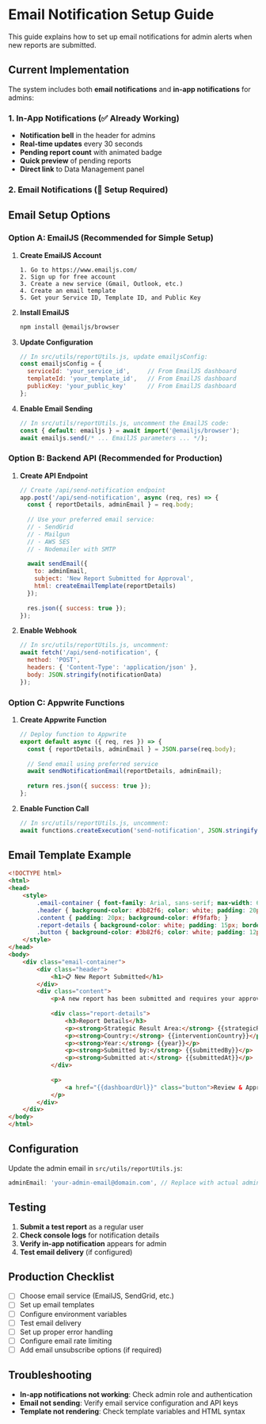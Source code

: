 # Email Notification Setup Guide

This guide explains how to set up email notifications for admin alerts when new reports are submitted.

## Current Implementation

The system includes both **email notifications** and **in-app notifications** for admins:

### 1. In-App Notifications (✅ Already Working)
- **Notification bell** in the header for admins
- **Real-time updates** every 30 seconds
- **Pending report count** with animated badge
- **Quick preview** of pending reports
- **Direct link** to Data Management panel

### 2. Email Notifications (📧 Setup Required)

## Email Setup Options

### Option A: EmailJS (Recommended for Simple Setup)

1. **Create EmailJS Account**
   ```
   1. Go to https://www.emailjs.com/
   2. Sign up for free account
   3. Create a new service (Gmail, Outlook, etc.)
   4. Create an email template
   5. Get your Service ID, Template ID, and Public Key
   ```

2. **Install EmailJS**
   ```bash
   npm install @emailjs/browser
   ```

3. **Update Configuration**
   ```javascript
   // In src/utils/reportUtils.js, update emailjsConfig:
   const emailjsConfig = {
     serviceId: 'your_service_id',     // From EmailJS dashboard
     templateId: 'your_template_id',   // From EmailJS dashboard  
     publicKey: 'your_public_key'      // From EmailJS dashboard
   };
   ```

4. **Enable Email Sending**
   ```javascript
   // In src/utils/reportUtils.js, uncomment the EmailJS code:
   const { default: emailjs } = await import('@emailjs/browser');
   await emailjs.send(/* ... EmailJS parameters ... */);
   ```

### Option B: Backend API (Recommended for Production)

1. **Create API Endpoint**
   ```javascript
   // Create /api/send-notification endpoint
   app.post('/api/send-notification', async (req, res) => {
     const { reportDetails, adminEmail } = req.body;
     
     // Use your preferred email service:
     // - SendGrid
     // - Mailgun  
     // - AWS SES
     // - Nodemailer with SMTP
     
     await sendEmail({
       to: adminEmail,
       subject: 'New Report Submitted for Approval',
       html: createEmailTemplate(reportDetails)
     });
     
     res.json({ success: true });
   });
   ```

2. **Enable Webhook**
   ```javascript
   // In src/utils/reportUtils.js, uncomment:
   await fetch('/api/send-notification', {
     method: 'POST',
     headers: { 'Content-Type': 'application/json' },
     body: JSON.stringify(notificationData)
   });
   ```

### Option C: Appwrite Functions

1. **Create Appwrite Function**
   ```javascript
   // Deploy function to Appwrite
   export default async ({ req, res }) => {
     const { reportDetails, adminEmail } = JSON.parse(req.body);
     
     // Send email using preferred service
     await sendNotificationEmail(reportDetails, adminEmail);
     
     return res.json({ success: true });
   };
   ```

2. **Enable Function Call**
   ```javascript
   // In src/utils/reportUtils.js, uncomment:
   await functions.createExecution('send-notification', JSON.stringify(notificationData));
   ```

## Email Template Example

```html
<!DOCTYPE html>
<html>
<head>
    <style>
        .email-container { font-family: Arial, sans-serif; max-width: 600px; margin: 0 auto; }
        .header { background-color: #3b82f6; color: white; padding: 20px; text-align: center; }
        .content { padding: 20px; background-color: #f9fafb; }
        .report-details { background-color: white; padding: 15px; border-radius: 8px; margin: 15px 0; }
        .button { background-color: #3b82f6; color: white; padding: 12px 24px; text-decoration: none; border-radius: 6px; display: inline-block; }
    </style>
</head>
<body>
    <div class="email-container">
        <div class="header">
            <h1>📋 New Report Submitted</h1>
        </div>
        <div class="content">
            <p>A new report has been submitted and requires your approval:</p>
            
            <div class="report-details">
                <h3>Report Details</h3>
                <p><strong>Strategic Result Area:</strong> {{strategicResultArea}}</p>
                <p><strong>Country:</strong> {{interventionCountry}}</p>
                <p><strong>Year:</strong> {{year}}</p>
                <p><strong>Submitted by:</strong> {{submittedBy}}</p>
                <p><strong>Submitted at:</strong> {{submittedAt}}</p>
            </div>
            
            <p>
                <a href="{{dashboardUrl}}" class="button">Review & Approve Report</a>
            </p>
        </div>
    </div>
</body>
</html>
```

## Configuration

Update the admin email in `src/utils/reportUtils.js`:
```javascript
adminEmail: 'your-admin-email@domain.com', // Replace with actual admin email
```

## Testing

1. **Submit a test report** as a regular user
2. **Check console logs** for notification details
3. **Verify in-app notification** appears for admin
4. **Test email delivery** (if configured)

## Production Checklist

- [ ] Choose email service (EmailJS, SendGrid, etc.)
- [ ] Set up email templates
- [ ] Configure environment variables
- [ ] Test email delivery
- [ ] Set up proper error handling
- [ ] Configure email rate limiting
- [ ] Add email unsubscribe options (if required)

## Troubleshooting

- **In-app notifications not working**: Check admin role and authentication
- **Email not sending**: Verify email service configuration and API keys
- **Template not rendering**: Check template variables and HTML syntax 